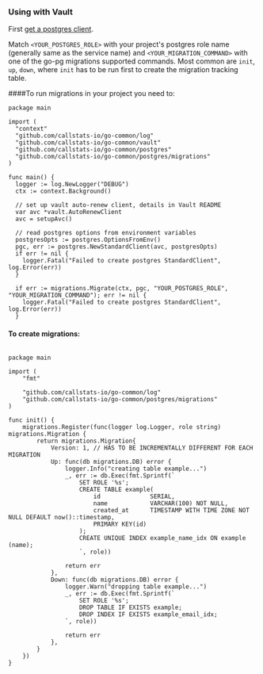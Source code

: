 ### Using with Vault

First [get a postgres client](../).

Match `<YOUR_POSTGRES_ROLE>` with your project's postgres role name (generally same as the service name) and `<YOUR_MIGRATION_COMMAND>` with one of the go-pg migrations supported commands. Most common are `init`, `up`, `down`, where `init` has to be run first to create the migration tracking table.


####To run migrations in your project you need to:

```golang
package main

import (
  "context"
  "github.com/callstats-io/go-common/log"
  "github.com/callstats-io/go-common/vault"
  "github.com/callstats-io/go-common/postgres"
  "github.com/callstats-io/go-common/postgres/migrations"
)

func main() {
  logger := log.NewLogger("DEBUG")
  ctx := context.Background()

  // set up vault auto-renew client, details in Vault README
  var avc *vault.AutoRenewClient
  avc = setupAvc()

  // read postgres options from environment variables
  postgresOpts := postgres.OptionsFromEnv()
  pgc, err := postgres.NewStandardClient(avc, postgresOpts)
  if err != nil {
    logger.Fatal("Failed to create postgres StandardClient", log.Error(err))
  }

  if err := migrations.Migrate(ctx, pgc, "YOUR_POSTGRES_ROLE", "YOUR_MIGRATION_COMMAND"); err != nil {
    logger.Fatal("Failed to create postgres StandardClient", log.Error(err))
  }

```


#### To create migrations:

```golang

package main

import (
	"fmt"

	"github.com/callstats-io/go-common/log"
	"github.com/callstats-io/go-common/postgres/migrations"
)

func init() {
	migrations.Register(func(logger log.Logger, role string) migrations.Migration {
		return migrations.Migration{
			Version: 1, // HAS TO BE INCREMENTALLY DIFFERENT FOR EACH MIGRATION
			Up: func(db migrations.DB) error {
				logger.Info("creating table example...")
				_, err := db.Exec(fmt.Sprintf(`
					SET ROLE '%s';
					CREATE TABLE example(
						id              SERIAL,
						name            VARCHAR(100) NOT NULL,
						created_at      TIMESTAMP WITH TIME ZONE NOT NULL DEFAULT now()::timestamp,
						PRIMARY KEY(id)
					);
					CREATE UNIQUE INDEX example_name_idx ON example (name);
					`, role))

				return err
			},
			Down: func(db migrations.DB) error {
				logger.Warn("dropping table example...")
				_, err := db.Exec(fmt.Sprintf(`
					SET ROLE '%s';
					DROP TABLE IF EXISTS example;
					DROP INDEX IF EXISTS example_email_idx;
				`, role))

				return err
			},
		}
	})
}
```